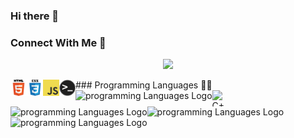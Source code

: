 ### Hi there 👋

### Connect With Me 🤝
<p align="center">
<a href="https://www.linkedin.com/in/ernesto-ruiz-375897156/">
    <img src="https://img.shields.io/badge/LinkedIn-Ernesto Ruiz-blue" />
  </a>
</p>
### Programming Languages 👨‍💻

<img align="left" alt="HTML5" width="26px" src="https://raw.githubusercontent.com/github/explore/80688e429a7d4ef2fca1e82350fe8e3517d3494d/topics/html/html.png" />
<img align="left" alt="CSS3" width="26px" src="https://raw.githubusercontent.com/github/explore/80688e429a7d4ef2fca1e82350fe8e3517d3494d/topics/css/css.png" />
<img align="left" alt="JavaScript" width="26px" src="https://raw.githubusercontent.com/github/explore/80688e429a7d4ef2fca1e82350fe8e3517d3494d/topics/javascript/javascript.png" />
<img align="left" alt="Terminal" width="26px" src="https://raw.githubusercontent.com/github/explore/80688e429a7d4ef2fca1e82350fe8e3517d3494d/topics/terminal/terminal.png" />
<img align="left" src="https://cdn.jsdelivr.net/npm/@programming-languages-logos/c@0.0.3/c_24x24.png" alt="programming Languages Logo">
<img align="left" src="https://raw.githubusercontent.com/isocpp/logos/master/cpp_logo.png" alt="C++ Logo" width="26px" height="26px" />
<img align="left" src="https://cdn.jsdelivr.net/npm/@programming-languages-logos/java@0.0.0/java_24x24.png" alt="programming Languages Logo">
<img align="left" src="https://cdn.jsdelivr.net/npm/@programming-languages-logos/python@0.0.0/python_24x24.png" alt="programming Languages Logo">
<img src="https://cdn.jsdelivr.net/npm/@programming-languages-logos/swift@0.0.0/swift_24x24.png" alt="programming Languages Logo">
<!--
**unique-Creations/unique-Creations** is a ✨ _special_ ✨ repository because its `README.md` (this file) appears on your GitHub profile.

Here are some ideas to get you started:

- 🔭 I’m currently working on ...
- 🌱 I’m currently learning ...
- 👯 I’m looking to collaborate on ...
- 🤔 I’m looking for help with ...
- 💬 Ask me about ...
- 📫 How to reach me: ...
- 😄 Pronouns: ...
- ⚡ Fun fact: ...
-->
